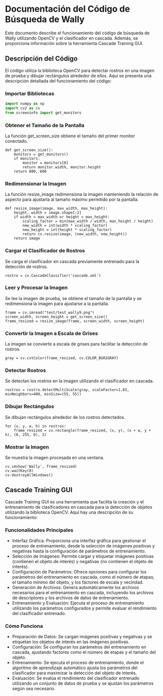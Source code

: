 # Documentación del Código de Búsqueda de Wally

Este documento describe el funcionamiento del código de búsqueda de Wally utilizando OpenCV y el clasificador en cascada. Además, se proporciona información sobre la herramienta Cascade Training GUI.

## Descripción del Código

El código utiliza la biblioteca OpenCV para detectar rostros en una imagen de prueba y dibujar rectángulos alrededor de ellos. Aquí se presenta una descripción detallada del funcionamiento del código:

### Importar Bibliotecas

```python
import numpy as np
import cv2 as cv
from screeninfo import get_monitors
```
### Obtener el Tamaño de la Pantalla
La función get_screen_size obtiene el tamaño del primer monitor conectado.
```
def get_screen_size():
    monitors = get_monitors()
    if monitors:
        monitor = monitors[0] 
        return monitor.width, monitor.height
    return 800, 600 
```
### Redimensionar la Imagen
La función resize_image redimensiona la imagen manteniendo la relación de aspecto para ajustarla al tamaño máximo permitido por la pantalla.
```
def resize_image(image, max_width, max_height):
    height, width = image.shape[:2]
    if width > max_width or height > max_height:
        scaling_factor = min(max_width / width, max_height / height)
        new_width = int(width * scaling_factor)
        new_height = int(height * scaling_factor)
        return cv.resize(image, (new_width, new_height))
    return image
```
### Cargar el Clasificador de Rostros
Se carga el clasificador en cascada previamente entrenado para la detección de rostros.
```
rostro = cv.CascadeClassifier('cascade.xml')
```
### Leer y Procesar la Imagen
Se lee la imagen de prueba, se obtiene el tamaño de la pantalla y se redimensiona la imagen para ajustarse a la pantalla.
```
frame = cv.imread("test/test_wally9.png")
screen_width, screen_height = get_screen_size()
frame_resized = resize_image(frame, screen_width, screen_height)
```

### Convertir la Imagen a Escala de Grises
La imagen se convierte a escala de grises para facilitar la detección de rostros.

```
gray = cv.cvtColor(frame_resized, cv.COLOR_BGR2GRAY)
```
### Detectar Rostros
Se detectan los rostros en la imagen utilizando el clasificador en cascada.

```
rostros = rostro.detectMultiScale(gray, scaleFactor=1.01, minNeighbors=400, minSize=(55, 55))
```
### Dibujar Rectángulos
Se dibujan rectángulos alrededor de los rostros detectados.
```
for (x, y, w, h) in rostros:
    frame_resized = cv.rectangle(frame_resized, (x, y), (x + w, y + h), (0, 255, 0), 2)
```
### Mostrar la Imagen
Se muestra la imagen procesada en una ventana.


```
cv.imshow('Wally', frame_resized)
cv.waitKey(0)
cv.destroyAllWindows()
```

## Cascade Training GUI
Cascade Training GUI es una herramienta que facilita la creación y el entrenamiento de clasificadores en cascada para la detección de objetos utilizando la biblioteca OpenCV. Aquí hay una descripción de su funcionamiento:

### Funcionalidades Principales
* Interfaz Gráfica: Proporciona una interfaz gráfica para gestionar el proceso de entrenamiento, desde la selección de imágenes positivas y negativas hasta la configuración de parámetros de entrenamiento.
* Selección de Imágenes: Permite cargar y etiquetar imágenes positivas (contienen el objeto de interés) y negativas (no contienen el objeto de interés).
* Configuración de Parámetros: Ofrece opciones para configurar los parámetros del entrenamiento en cascada, como el número de etapas, el tamaño mínimo del objeto, y los factores de escala y vecindad.
* Generación de Archivos: Genera automáticamente los archivos necesarios para el entrenamiento en cascada, incluyendo los archivos de descriptores y los archivos de datos de entrenamiento.
* Entrenamiento y Evaluación: Ejecuta el proceso de entrenamiento utilizando los parámetros configurados y permite evaluar el rendimiento del clasificador entrenado.

### Cómo Funciona
* Preparación de Datos: Se cargan imágenes positivas y negativas y se etiquetan los objetos de interés en las imágenes positivas.
* Configuración: Se configuran los parámetros del entrenamiento en cascada, ajustando factores como el número de etapas y el tamaño del objeto.
* Entrenamiento: Se ejecuta el proceso de entrenamiento, donde el algoritmo de aprendizaje automático ajusta los parámetros del clasificador para maximizar la detección del objeto de interés.
* Evaluación: Se evalúa el rendimiento del clasificador entrenado utilizando un conjunto de datos de prueba y se ajustan los parámetros según sea necesario.




